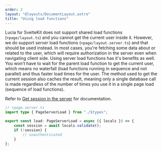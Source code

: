 ```yaml
---
order: 2
layout: "@layouts/DocumentLayout.astro"
title: "Using load functions"
---
```


Lucia for SvelteKit does not support shared load functions (`+page/layout.ts`) and you cannot get the current user inside it. However, we do support *server* load functions (`+page/layout.server.ts`) and that should be used instead. In most cases, you're fetching some data about or related to the user, which will require authorization in the server even when navigating client side. Using server load functions has it's benefits as well. You won't have to wait for the parent load function to get the current user, which means no waterfall (load functions running in sequence and not parallel) and thus faster load times for the user. The method used to get the current session also caches the result, meaning only a single database call is made regardless of the number of times you use it in a single page load (sequence of load functions). 

Refer to [Get session in the server](/sveltekit/basics/get-session-in-the-server) for documentation.

```ts
// +page.server.ts
import type { PageServerLoad } from "./$types";

export const load: PageServerLoad = async ({ locals }) => {
	const session = await locals.validate();
	if (!session) {
		// unauthenticated
	}
};
```
